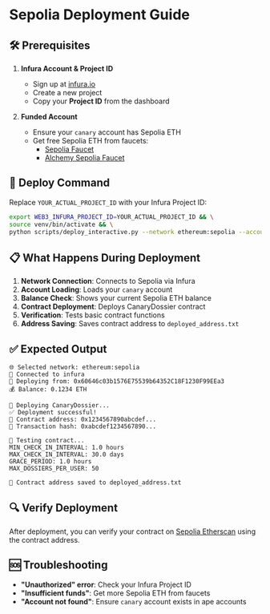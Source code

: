 # Sepolia Deployment Guide

## 🛠️ Prerequisites

1. **Infura Account & Project ID**
   - Sign up at [infura.io](https://infura.io)
   - Create a new project
   - Copy your **Project ID** from the dashboard

2. **Funded Account**
   - Ensure your `canary` account has Sepolia ETH
   - Get free Sepolia ETH from faucets:
     - [Sepolia Faucet](https://sepoliafaucet.com/)
     - [Alchemy Sepolia Faucet](https://www.alchemy.com/faucets/ethereum-sepolia)

## 🚀 Deploy Command

Replace `YOUR_ACTUAL_PROJECT_ID` with your Infura Project ID:

```bash
export WEB3_INFURA_PROJECT_ID=YOUR_ACTUAL_PROJECT_ID && \
source venv/bin/activate && \
python scripts/deploy_interactive.py --network ethereum:sepolia --account canary
```

## 📋 What Happens During Deployment

1. **Network Connection**: Connects to Sepolia via Infura
2. **Account Loading**: Loads your `canary` account  
3. **Balance Check**: Shows your current Sepolia ETH balance
4. **Contract Deployment**: Deploys CanaryDossier contract
5. **Verification**: Tests basic contract functions
6. **Address Saving**: Saves contract address to `deployed_address.txt`

## ✅ Expected Output

```
🌐 Selected network: ethereum:sepolia
🔗 Connected to infura
📝 Deploying from: 0x60646c03b1576E75539b64352C18F1230F99EEa3
💰 Balance: 0.1234 ETH

🚀 Deploying CanaryDossier...
✅ Deployment successful!
📍 Contract address: 0x1234567890abcdef...
🔗 Transaction hash: 0xabcdef1234567890...

🧪 Testing contract...
MIN_CHECK_IN_INTERVAL: 1.0 hours
MAX_CHECK_IN_INTERVAL: 30.0 days
GRACE_PERIOD: 1.0 hours
MAX_DOSSIERS_PER_USER: 50

📄 Contract address saved to deployed_address.txt
```

## 🔍 Verify Deployment

After deployment, you can verify your contract on [Sepolia Etherscan](https://sepolia.etherscan.io) using the contract address.

## 🆘 Troubleshooting

- **"Unauthorized" error**: Check your Infura Project ID
- **"Insufficient funds"**: Get more Sepolia ETH from faucets
- **"Account not found"**: Ensure `canary` account exists in ape accounts 
